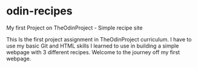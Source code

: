 # odin-recipes
My first Project on TheOdinProject - Simple recipe site

This Is the first project assignment in TheOdinProject curriculum. 
I have to use my basic Git and HTML skills I learned to use in building a simple webpage with 3 different recipes. 
Welcome to the journey off my first webpage.